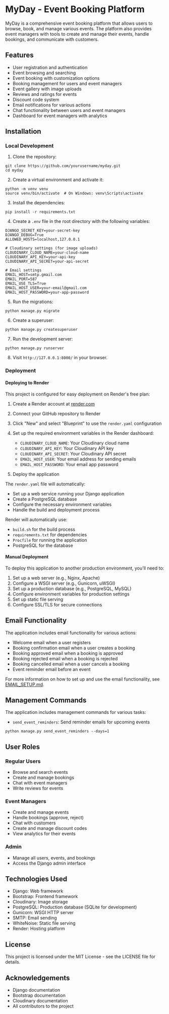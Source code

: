 # MyDay - Event Booking Platform

MyDay is a comprehensive event booking platform that allows users to browse, book, and manage various events. The platform also provides event managers with tools to create and manage their events, handle bookings, and communicate with customers.

## Features

- User registration and authentication
- Event browsing and searching
- Event booking with customization options
- Booking management for users and event managers
- Event gallery with image uploads
- Reviews and ratings for events
- Discount code system
- Email notifications for various actions
- Chat functionality between users and event managers
- Dashboard for event managers with analytics

## Installation

### Local Development

1. Clone the repository:
```
git clone https://github.com/yourusername/myday.git
cd myday
```

2. Create a virtual environment and activate it:
```
python -m venv venv
source venv/bin/activate  # On Windows: venv\Scripts\activate
```

3. Install the dependencies:
```
pip install -r requirements.txt
```

4. Create a `.env` file in the root directory with the following variables:
```
DJANGO_SECRET_KEY=your-secret-key
DJANGO_DEBUG=True
ALLOWED_HOSTS=localhost,127.0.0.1

# Cloudinary settings (for image uploads)
CLOUDINARY_CLOUD_NAME=your-cloud-name
CLOUDINARY_API_KEY=your-api-key
CLOUDINARY_API_SECRET=your-api-secret

# Email settings
EMAIL_HOST=smtp.gmail.com
EMAIL_PORT=587
EMAIL_USE_TLS=True
EMAIL_HOST_USER=your-email@gmail.com
EMAIL_HOST_PASSWORD=your-app-password
```

5. Run the migrations:
```
python manage.py migrate
```

6. Create a superuser:
```
python manage.py createsuperuser
```

7. Run the development server:
```
python manage.py runserver
```

8. Visit `http://127.0.0.1:8000/` in your browser.

### Deployment

#### Deploying to Render

This project is configured for easy deployment on Render's free plan:

1. Create a Render account at [render.com](https://render.com)

2. Connect your GitHub repository to Render

3. Click "New" and select "Blueprint" to use the `render.yaml` configuration

4. Set up the required environment variables in the Render dashboard:
   - `CLOUDINARY_CLOUD_NAME`: Your Cloudinary cloud name
   - `CLOUDINARY_API_KEY`: Your Cloudinary API key
   - `CLOUDINARY_API_SECRET`: Your Cloudinary API secret
   - `EMAIL_HOST_USER`: Your email address for sending emails
   - `EMAIL_HOST_PASSWORD`: Your email app password

5. Deploy the application

The `render.yaml` file will automatically:
- Set up a web service running your Django application
- Create a PostgreSQL database
- Configure the necessary environment variables
- Handle the build and deployment process

Render will automatically use:
- `build.sh` for the build process
- `requirements.txt` for dependencies
- `Procfile` for running the application
- PostgreSQL for the database

#### Manual Deployment

To deploy this application to another production environment, you'll need to:

1. Set up a web server (e.g., Nginx, Apache)
2. Configure a WSGI server (e.g., Gunicorn, uWSGI)
3. Set up a production database (e.g., PostgreSQL, MySQL)
4. Configure environment variables for production settings
5. Set up static file serving
6. Configure SSL/TLS for secure connections

## Email Functionality

The application includes email functionality for various actions:

- Welcome email when a user registers
- Booking confirmation email when a user creates a booking
- Booking approved email when a booking is approved
- Booking rejected email when a booking is rejected
- Booking cancelled email when a user cancels a booking
- Event reminder email before an event

For more information on how to set up and use the email functionality, see [EMAIL_SETUP.md](EMAIL_SETUP.md).

## Management Commands

The application includes management commands for various tasks:

- `send_event_reminders`: Send reminder emails for upcoming events
```
python manage.py send_event_reminders --days=1
```

## User Roles

### Regular Users
- Browse and search events
- Create and manage bookings
- Chat with event managers
- Write reviews for events

### Event Managers
- Create and manage events
- Handle bookings (approve, reject)
- Chat with customers
- Create and manage discount codes
- View analytics for their events

### Admin
- Manage all users, events, and bookings
- Access the Django admin interface

## Technologies Used

- Django: Web framework
- Bootstrap: Frontend framework
- Cloudinary: Image storage
- PostgreSQL: Production database (SQLite for development)
- Gunicorn: WSGI HTTP server
- SMTP: Email sending
- WhiteNoise: Static file serving
- Render: Hosting platform

## License

This project is licensed under the MIT License - see the LICENSE file for details.

## Acknowledgements

- Django documentation
- Bootstrap documentation
- Cloudinary documentation
- All contributors to the project
